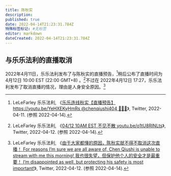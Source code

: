 ```yaml
---
title: 陈秋实
description:
published: true
date: 2022-04-14T21:23:31.784Z
特殊标签标记: #无标签
editor: markdown
dateCreated: 2022-04-14T21:23:31.784Z
---
```


## 与乐乐法利的直播取消

2022年4月11日，乐乐法利发布了与陈秋实的直播预告，[^101]稍后公布了直播时间为 4月12日 10:00 EST (22:00 GMT+8) 。[^102]不过在 2022年4月12日 17:27，乐乐法利发布了取消直播的情况，理由是人身安全原因。[^103]

[^101]: LeLeFarley 乐乐法利, 《[乐乐连线秋实【直播预告】 https://youtu.be/YeHXEKyHmRs  ⁦@chenqiushi404⁩ 🤙🤙🤙](https://web.archive.org/web/20220411034147/https://twitter.com/lelefarley/status/1513361560596582402)》, Twitter, 2022-04-11. (参照 2022-04-14).

[^102]: LeLeFarley 乐乐法利, 《[04/12 10AM EST 不见不散 youtu.be/o1tU8RINLts](https://web.archive.org/web/20220412102913/https://twitter.com/lelefarley/status/1513635746489548811)》, Twitter, 2022-04-12. (参照 2022-04-14).

[^103]: LeLeFarley 乐乐法利, 《[由于大家都懂的原因，陈秋实就不得不取消这次直播！ For reasons I’m sure we are all aware of, Chen Qiushi is unable to stream with me this morning! 我也很失望，但保护他个人的安全才是最重要！ I’m disappointed as well, but protecting his safety is most important!](https://web.archive.org/web/20220412102903/https://twitter.com/lelefarley/status/1513811067041947652)》, Twitter, 2022-04-12. (参照 2022-04-14).
